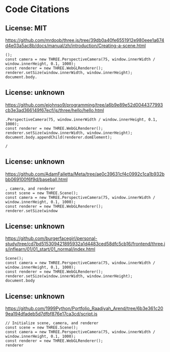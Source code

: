 # Code Citations

## License: MIT
https://github.com/mrdoob/three.js/tree/39db0a40fe6551912e980eee1a674d4e03a5ac8b/docs/manual/zh/introduction/Creating-a-scene.html

```
();
const camera = new THREE.PerspectiveCamera(75, window.innerWidth / window.innerHeight, 0.1, 1000);
const renderer = new THREE.WebGLRenderer();
renderer.setSize(window.innerWidth, window.innerHeight);
document.body.
```

## License: unknown
https://github.com/ejohnso9/programming/tree/a6b9e89e52d0044377993cb3e3ad366149f67ecf/js/three/hello/hello.html

```
.PerspectiveCamera(75, window.innerWidth / window.innerHeight, 0.1, 1000);
const renderer = new THREE.WebGLRenderer();
renderer.setSize(window.innerWidth, window.innerHeight);
document.body.appendChild(renderer.domElement);

/
```

## License: unknown
https://github.com/AdamFalletta/Meta/tree/ae0c39631cf4c0992c1ca1b932bbb069100f6f9d/baseball.html

```
, camera, and renderer
const scene = new THREE.Scene();
const camera = new THREE.PerspectiveCamera(75, window.innerWidth / window.innerHeight, 0.1, 1000);
const renderer = new THREE.WebGLRenderer();
renderer.setSize(window
```

## License: unknown
https://github.com/burgerfacegirl/personal-study/tree/cd7bd515309421895932a1d4483ced58dfc5cb16/frontend/three.js/inflearn/01/01_start/01_normal/index.html

```
Scene();
const camera = new THREE.PerspectiveCamera(75, window.innerWidth / window.innerHeight, 0.1, 1000);
const renderer = new THREE.WebGLRenderer();
renderer.setSize(window.innerWidth, window.innerHeight);
document.body
```

## License: unknown
https://github.com/1999Python/Portfolio_Raadiyah_Arend/tree/6b3e361c209ea194dfadeb5d7dfbf876e17ca3cd/script.js

```
// Initialize scene, camera, and renderer
const scene = new THREE.Scene();
const camera = new THREE.PerspectiveCamera(75, window.innerWidth / window.innerHeight, 0.1, 1000);
const renderer = new THREE.WebGLRenderer();
renderer
```
